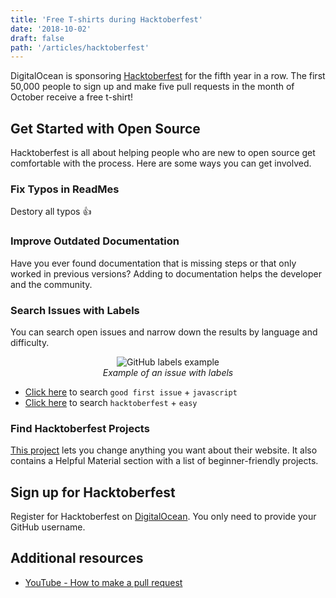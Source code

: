 ```yaml
---
title: 'Free T-shirts during Hacktoberfest'
date: '2018-10-02'
draft: false
path: '/articles/hacktoberfest'
---
```


DigitalOcean is sponsoring [Hacktoberfest](https://hacktoberfest.digitalocean.com/) for the fifth year in a row. The first 50,000 people to sign up and make five pull requests in the month of October receive a free t-shirt!

## Get Started with Open Source

Hacktoberfest is all about helping people who are new to open source get comfortable with the process. Here are some ways you can get involved.

### Fix Typos in ReadMes

Destory all typos 👍

### Improve Outdated Documentation

Have you ever found documentation that is missing steps or that only worked in previous versions? Adding to documentation helps the developer and the community.

### Search Issues with Labels

You can search open issues and narrow down the results by language and difficulty.

<p align="center">
  <img src="https://i.imgur.com/4mS0tdw.png" alt="GitHub labels example"/> <br>
  <i>Example of an issue with labels</i>
</p>

- [Click here](https://github.com/search?q=label%3A%22good+first+issue%22+language%3Ajavascript&type=Issues) to search `good first issue` + `javascript`
- [Click here](https://github.com/search?q=label%3A%22hacktoberfest%22+label%3A%22easy%22&type=Issues) to search `hacktoberfest` + `easy`

### Find Hacktoberfest Projects

[This project](https://hacktoberfest.lingonsaft.com/) lets you change anything you want about their website. It also contains a Helpful Material section with a list of beginner-friendly projects.

## Sign up for Hacktoberfest

Register for Hacktoberfest on [DigitalOcean](https://hacktoberfest.digitalocean.com/sign_up/register). You only need to provide your GitHub username.

## Additional resources

- [YouTube - How to make a pull request](https://www.youtube.com/watch?v=rgbCcBNZcdQ)
